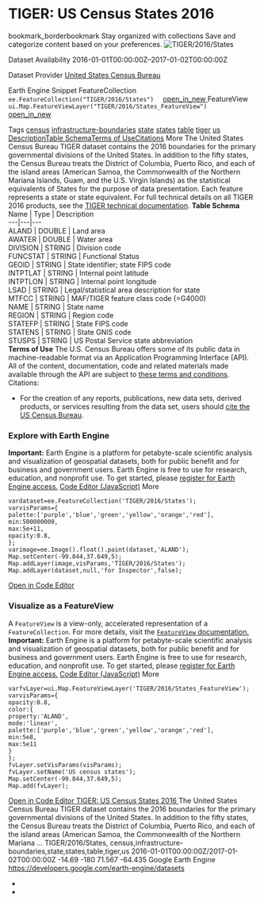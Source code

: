  
#  TIGER: US Census States 2016 
bookmark_borderbookmark Stay organized with collections  Save and categorize content based on your preferences.
![TIGER/2016/States](https://developers.google.com/earth-engine/datasets/images/TIGER/TIGER_2016_States_sample.png) 

Dataset Availability
    2016-01-01T00:00:00Z–2017-01-02T00:00:00Z 

Dataset Provider
     [ United States Census Bureau ](https://www.census.gov/programs-surveys/geography/guidance/tiger-data-products-guide.html) 

Earth Engine Snippet
     FeatureCollection `    ee.FeatureCollection("TIGER/2016/States")   ` [ open_in_new ](https://code.earthengine.google.com/?scriptPath=Examples:Datasets/TIGER/TIGER_2016_States)      FeatureView  `    ui.Map.FeatureViewLayer("TIGER/2016/States_FeatureView")   ` [ open_in_new ](https://code.earthengine.google.com/?scriptPath=Examples:Datasets/TIGER/TIGER_2016_States_FeatureView) 

Tags
     [census](https://developers.google.com/earth-engine/datasets/tags/census) [infrastructure-boundaries](https://developers.google.com/earth-engine/datasets/tags/infrastructure-boundaries) [state](https://developers.google.com/earth-engine/datasets/tags/state) [states](https://developers.google.com/earth-engine/datasets/tags/states) [table](https://developers.google.com/earth-engine/datasets/tags/table) [tiger](https://developers.google.com/earth-engine/datasets/tags/tiger) [us](https://developers.google.com/earth-engine/datasets/tags/us)
[Description](https://developers.google.com/earth-engine/datasets/catalog/TIGER_2016_States#description)[Table Schema](https://developers.google.com/earth-engine/datasets/catalog/TIGER_2016_States#table-schema)[Terms of Use](https://developers.google.com/earth-engine/datasets/catalog/TIGER_2016_States#terms-of-use)[Citations](https://developers.google.com/earth-engine/datasets/catalog/TIGER_2016_States#citations) More
The United States Census Bureau TIGER dataset contains the 2016 boundaries for the primary governmental divisions of the United States. In addition to the fifty states, the Census Bureau treats the District of Columbia, Puerto Rico, and each of the island areas (American Samoa, the Commonwealth of the Northern Mariana Islands, Guam, and the U.S. Virgin Islands) as the statistical equivalents of States for the purpose of data presentation. Each feature represents a state or state equivalent.
For full technical details on all TIGER 2016 products, see the [TIGER technical documentation](https://www2.census.gov/geo/pdfs/maps-data/data/tiger/tgrshp2016/TGRSHP2016_TechDoc.pdf).
**Table Schema**
Name | Type | Description  
---|---|---  
ALAND | DOUBLE | Land area  
AWATER | DOUBLE | Water area  
DIVISION | STRING | Division code  
FUNCSTAT | STRING | Functional Status  
GEOID | STRING | State identifier; state FIPS code  
INTPTLAT | STRING | Internal point latitude  
INTPTLON | STRING | Internal point longitude  
LSAD | STRING | Legal/statistical area description for state  
MTFCC | STRING | MAF/TIGER feature class code (=G4000)  
NAME | STRING | State name  
REGION | STRING | Region code  
STATEFP | STRING | State FIPS code  
STATENS | STRING | State GNIS code  
STUSPS | STRING | US Postal Service state abbreviation  
**Terms of Use**
The U.S. Census Bureau offers some of its public data in machine-readable format via an Application Programming Interface (API). All of the content, documentation, code and related materials made available through the API are subject to [these terms and conditions](https://www.census.gov/data/developers/about/terms-of-service.html).
Citations:
  * For the creation of any reports, publications, new data sets, derived products, or services resulting from the data set, users should [cite the US Census Bureau](https://www.census.gov/about/policies/citation.html).


### Explore with Earth Engine
**Important:** Earth Engine is a platform for petabyte-scale scientific analysis and visualization of geospatial datasets, both for public benefit and for business and government users. Earth Engine is free to use for research, education, and nonprofit use. To get started, please [register for Earth Engine access.](https://console.cloud.google.com/earth-engine)
[Code Editor (JavaScript)](https://developers.google.com/earth-engine/datasets/catalog/TIGER_2016_States#code-editor-javascript-sample) More
```
vardataset=ee.FeatureCollection('TIGER/2016/States');
varvisParams={
palette:['purple','blue','green','yellow','orange','red'],
min:500000000,
max:5e+11,
opacity:0.8,
};
varimage=ee.Image().float().paint(dataset,'ALAND');
Map.setCenter(-99.844,37.649,5);
Map.addLayer(image,visParams,'TIGER/2016/States');
Map.addLayer(dataset,null,'for Inspector',false);
```
[ Open in Code Editor ](https://code.earthengine.google.com/?scriptPath=Examples:Datasets/TIGER/TIGER_2016_States)
### Visualize as a FeatureView
A `FeatureView` is a view-only, accelerated representation of a `FeatureCollection`. For more details, visit the [ `FeatureView` documentation. ](https://developers.google.com/earth-engine/guides/featureview_overview)
**Important:** Earth Engine is a platform for petabyte-scale scientific analysis and visualization of geospatial datasets, both for public benefit and for business and government users. Earth Engine is free to use for research, education, and nonprofit use. To get started, please [register for Earth Engine access.](https://console.cloud.google.com/earth-engine)
[Code Editor (JavaScript)](https://developers.google.com/earth-engine/datasets/catalog/TIGER_2016_States#code-editor-javascript-sample) More
```
varfvLayer=ui.Map.FeatureViewLayer('TIGER/2016/States_FeatureView');
varvisParams={
opacity:0.8,
color:{
property:'ALAND',
mode:'linear',
palette:['purple','blue','green','yellow','orange','red'],
min:5e8,
max:5e11
}
};
fvLayer.setVisParams(visParams);
fvLayer.setName('US census states');
Map.setCenter(-99.844,37.649,5);
Map.add(fvLayer);
```
[ Open in Code Editor ](https://code.earthengine.google.com/?scriptPath=Examples:Datasets/TIGER/TIGER_2016_States_FeatureView)
[ TIGER: US Census States 2016 ](https://developers.google.com/earth-engine/datasets/catalog/TIGER_2016_States)
The United States Census Bureau TIGER dataset contains the 2016 boundaries for the primary governmental divisions of the United States. In addition to the fifty states, the Census Bureau treats the District of Columbia, Puerto Rico, and each of the island areas (American Samoa, the Commonwealth of the Northern Mariana …
TIGER/2016/States, census,infrastructure-boundaries,state,states,table,tiger,us 
2016-01-01T00:00:00Z/2017-01-02T00:00:00Z
-14.69 -180 71.567 -64.435 
Google Earth Engine
https://developers.google.com/earth-engine/datasets
  * [ ](https://doi.org/https://www.census.gov/programs-surveys/geography/guidance/tiger-data-products-guide.html)
  * [ ](https://doi.org/https://developers.google.com/earth-engine/datasets/catalog/TIGER_2016_States)


